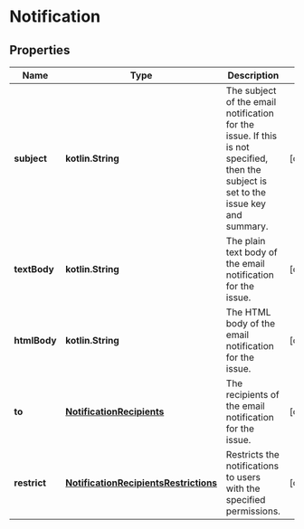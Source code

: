 
# Notification

## Properties
Name | Type | Description | Notes
------------ | ------------- | ------------- | -------------
**subject** | **kotlin.String** | The subject of the email notification for the issue. If this is not specified, then the subject is set to the issue key and summary. |  [optional]
**textBody** | **kotlin.String** | The plain text body of the email notification for the issue. |  [optional]
**htmlBody** | **kotlin.String** | The HTML body of the email notification for the issue. |  [optional]
**to** | [**NotificationRecipients**](NotificationRecipients.md) | The recipients of the email notification for the issue. |  [optional]
**restrict** | [**NotificationRecipientsRestrictions**](NotificationRecipientsRestrictions.md) | Restricts the notifications to users with the specified permissions. |  [optional]



